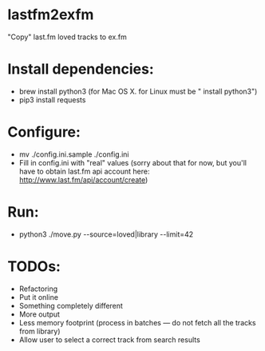 lastfm2exfm
===========

"Copy" last.fm loved tracks to ex.fm

Install dependencies:
====

* brew install python3 (for Mac OS X. for Linux must be "<some-pkg-mgr> install python3")
* pip3 install requests

Configure:
====

* mv ./config.ini.sample ./config.ini
* Fill in config.ini with "real" values (sorry about that for now, but you'll have to obtain last.fm api account here: http://www.last.fm/api/account/create)

Run:
====

* python3 ./move.py --source=loved|library --limit=42

TODOs:
====
* Refactoring
* Put it online
* Something completely different
* More output
* Less memory footprint (process in batches — do not fetch all the tracks from library)
* Allow user to select a correct track from search results
